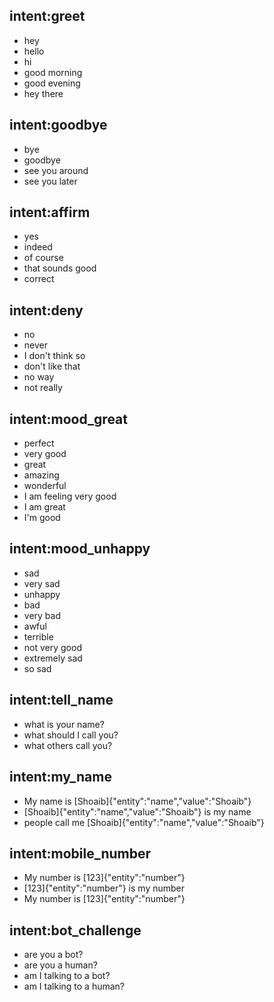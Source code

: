 ## intent:greet
- hey
- hello
- hi
- good morning
- good evening
- hey there

## intent:goodbye
- bye
- goodbye
- see you around
- see you later

## intent:affirm
- yes
- indeed
- of course
- that sounds good
- correct

## intent:deny
- no
- never
- I don't think so
- don't like that
- no way
- not really

## intent:mood_great
- perfect
- very good
- great
- amazing
- wonderful
- I am feeling very good
- I am great
- I'm good

## intent:mood_unhappy
- sad
- very sad
- unhappy
- bad
- very bad
- awful
- terrible
- not very good
- extremely sad
- so sad

## intent:tell_name
- what is your name?
- what should I call you?
- what others call you?

## intent:my_name
- My name is [Shoaib]{"entity":"name","value":"Shoaib"}
- [Shoaib]{"entity":"name","value":"Shoaib"} is my name
- people call me [Shoaib]{"entity":"name","value":"Shoaib"}

## intent:mobile_number
- My number is [123]{"entity":"number"}
- [123]{"entity":"number"} is my number
- My number is [123]{"entity":"number"}

## intent:bot_challenge
- are you a bot?
- are you a human?
- am I talking to a bot?
- am I talking to a human?

